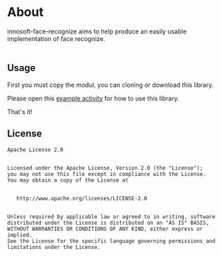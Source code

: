 # About
innosoft-face-recognize aims to help produce an easily usable implementation of face recognize.<br/>
<br/>
<h2>Usage</h2>
<p>First you must copy the modul, you can cloning or download this library.</p>
<p>Please open this&nbsp;<a href="https://github.com/maedilaziman/innosoft-face-recognize/blob/master/app/src/main/java/com/maedi/soft/ino/recognize/face/MainActivity.java">example activity</a> for how to use this library.</p>
That's it!
<br/>
<h2>License</h2>
<pre><code>Apache License 2.0
<br/>
Licensed under the Apache License, Version 2.0 (the "License");
you may not use this file except in compliance with the License.
You may obtain a copy of the License at
<br/>
   http://www.apache.org/licenses/LICENSE-2.0
<br/>
Unless required by applicable law or agreed to in writing, software
distributed under the License is distributed on an "AS IS" BASIS,
WITHOUT WARRANTIES OR CONDITIONS OF ANY KIND, either express or implied.
See the License for the specific language governing permissions and
limitations under the License.</code></pre>
